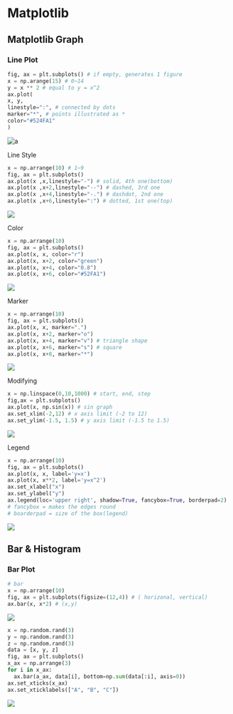 # Matplotlib

## Matplotlib Graph

### Line Plot
```python
fig, ax = plt.subplots() # if empty, generates 1 figure
x = np.arange(15) # 0~14
y = x ** 2 # equal to y = x^2
ax.plot(
x, y,
linestyle=":", # connected by dots
marker="*", # points illustrated as *
color="#524FA1"
)
```
![a](https://user-images.githubusercontent.com/93812258/185698421-4ceff53c-053d-4892-953e-025d25b96e7e.png)

Line Style
```python
x = np.arrange(10) # 1~9
fig, ax = plt.subplots()
ax.plot(x ,x,linestyle="-") # solid, 4th one(bottom)
ax.plot(x ,x+2,linestyle="--") # dashed, 3rd one
ax.plot(x ,x+4,linestyle="-.") # dashdot, 2nd one
ax.plot(x ,x+6,linestyle=":") # dotted, 1st one(top)
```
![](https://user-images.githubusercontent.com/93812258/185699149-4b741d4f-992c-4f3a-87e7-4e31bb7d8c9c.png)

Color
```python
x = np.arrange(10)
fig, ax = plt.subplots()
ax.plot(x, x, color="r")
ax.plot(x, x+2, color="green")
ax.plot(x, x+4, color="0.8")
ax.plot(x, x+6, color="#52FA1")
```
![](https://user-images.githubusercontent.com/93812258/185699572-442512d3-53b3-47a3-b40b-98a8a299974e.png)

Marker
```python
x = np.arrange(10)
fig, ax = plt.subplots()
ax.plot(x, x, marker=".")
ax.plot(x, x+2, marker="o")
ax.plot(x, x+4, marker="v") # triangle shape
ax.plot(x, x+6, marker="s") # square
ax.plot(x, x+8, marker="*")
```
![](https://user-images.githubusercontent.com/93812258/185700044-c7552994-fcf0-413d-a460-636ab3a24d2c.png)

Modifying
```python
x = np.linspace(0,10,1000) # start, end, step
fig,ax = plt.subplots()
ax.plot(x, np.sin(x)) # sin graph
ax.set_xlim(-2,12) # x axis limit (-2 to 12)
ax.set_ylim(-1.5, 1.5) # y axis limit (-1.5 to 1.5)
```
![](https://user-images.githubusercontent.com/93812258/185701466-8bccca00-0aab-44c0-9043-5b8687094f9b.png)

Legend
```python
x = np.arrange(10)
fig, ax = plt.subplots()
ax.plot(x, x, label='y=x')
ax.plot(x, x**2, label='y=x^2')
ax.set_xlabel("x")
ax.set_ylabel("y")
ax.legend(loc='upper right', shadow=True, fancybox=True, borderpad=2)
# fancybox = makes the edges round
# boarderpad = size of the box(legend)
```
![](https://user-images.githubusercontent.com/93812258/185702409-35252d02-7ab6-44ba-bf3e-94cd3f093a6f.png)

## Bar & Histogram

### Bar Plot
```python
# bar
x = np.arrange(10)
fig, ax = plt.subplots(figsize=(12,4)) # ( horizonal, vertical)
ax.bar(x, x*2) # (x,y)
```
![](https://user-images.githubusercontent.com/93812258/185703097-965ffe6f-edcc-4a7d-b924-05140ceb7b9f.png)

```python
x = np.random.rand(3)
y = np.random.rand(3)
z = np.random.rand(3)
data = [x, y, z]
fig, ax = plt.subplots()
x_ax = np.arrange(3)
for i in x_ax:
  ax.bar(a_ax, data[i], bottom=np.sum(data[:i], axis=0))
ax.set_xticks(x_ax)
ax.set_xticklabels(["A", "B", "C"])
```
![](https://user-images.githubusercontent.com/93812258/185705288-e2e11300-0dbc-43fa-99a3-2570f117b8cb.png)

